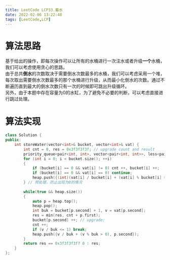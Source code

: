 ```yaml
---
title: LeetCode LCP33.蓄水
date: 2022-02-06 13:22:48
tags: [LeetCode,LCP]
---
```


# 算法思路

基于给出的操作，即每次操作可以让所有的水桶进行一次注水或者升级**一个**水桶，我们可以考虑使用贪心的思路。  
由于总共**倒水**的次数取决于需要倒水次数最多的水桶，我们可以考虑采用一个堆，每次取出需要倒水次数最多的那个水桶进行升级，从而最小化倒水的次数。通过不断遍历直到最大的倒水次数只有一次的时候即可跳出升级循环。  
另外，由于本题中存在容量为0的水缸，为了避免不必要的判断，可以考虑直接进行跳过处理。

# 算法实现
```c++
class Solution {
public:
    int storeWater(vector<int>& bucket, vector<int>& vat) {
        int cnt = 0, res = 0x3f3f3f3f; // upgrade count and result
        priority_queue<pair<int, int>, vector<pair<int, int>>, less<pair<int, int>>> heap;
        for (int i = 0; i < bucket.size(); ++i)
        {
            if (bucket[i] == 0 && vat[i] != 0) cnt ++, bucket[i] ++;
            if (bucket[i] == 0 && vat[i] == 0) continue;
            heap.push({(int)(vat[i] / bucket[i] + (vat[i] % bucket[i] > 0)), i});
        } // 预处理，防止出现为0的情况
        
        while(true && heap.size())
        {
            auto p = heap.top();
            heap.pop();
            int buk = bucket[p.second] + 1, v = vat[p.second];
            res = min(res, cnt + p.first);
            bucket[p.second] ++; // upgrade;
            cnt ++;
            if (v / buk <= 1) break; 
            heap.push({v / buk + (v % buk > 0), p.second});
        }
        return res == 0x3f3f3f3f? 0 : res;
    }
};
```
